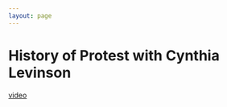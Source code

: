 ```yaml
---
layout: page
---
```


History of Protest with Cynthia Levinson
================

[video](https://youtu.be/NtHQQ0fsuPc)